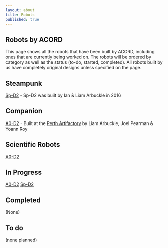 ```yaml
---
layout: about
title: Robots
published: true
---
```


## Robots by ACORD
This page shows all the robots that have been built by ACORD, including ones that are currently being worked on. The robots will be ordered by category as well as the status (to-do, started, completed). All robots built by us have completely original designs unless specified on the page. 

## Steampunk
[Sp-D2](http://acord-robotics.github.io/starsailors/robots/sp-d2/) - Sp-D2 was built by Ian & Liam Arbuckle in 2016

## Companion
[A0-D2](http://acord-robotics.github.io/starsailors/robots/a0-d2/) - Built at the [Perth Artifactory](http://artifactory.org.au) by Liam Arbuckle, Joel Pearman & Yoann Roy

## Scientific Robots
[A0-D2](http://acord-robotics.github.io/starsailors/robots/a0-d2)

## In Progress
[A0-D2](http://acord-robotics.github.io/starsailors/robots/a0-d2)
[Sp-D2](http://acord-robotics.github.io/starsailors/robots/a0-d2)

## Completed
(None)

## To do
(none planned)
